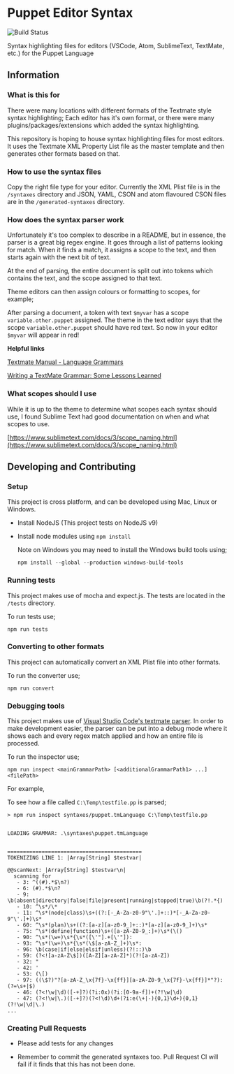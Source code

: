 # Puppet Editor Syntax

![Build Status](https://travis-ci.org/lingua-pupuli/puppet-editor-syntax.svg?branch=master)

Syntax highlighting files for editors (VSCode, Atom, SublimeText, TextMate, etc.) for the Puppet Language

## Information

### What is this for

There were many locations with different formats of the Textmate style syntax highlighting; Each editor has it's own format, or there were many plugins/packages/extensions which added the syntax highlighting.

This repository is hoping to house syntax highlighting files for most editors.  It uses the Textmate XML Property List file as the master template and then generates other formats based on that.

### How to use the syntax files

Copy the right file type for your editor.  Currently the XML Plist file is in the `/syntaxes` directory and JSON, YAML, CSON and atom flavoured CSON files are in the `/generated-syntaxes` directory.

### How does the syntax parser work

Unfortunately it's too complex to describe in a README, but in essence, the parser is a great big regex engine.  It goes through a list of patterns looking for match.  When it finds a match, it assigns a scope to the text, and then starts again with the next bit of text.

At the end of parsing, the entire document is split out into tokens which contains the text, and the scope assigned to that text.

Theme editors can then assign colours or formatting to scopes, for example;

After parsing a document, a token with text `$myvar` has a scope `variable.other.puppet` assigned.  The theme in the text editor says that the scope `variable.other.puppet` should have red text.  So now in your editor `$myvar` will appear in red!

**Helpful links**

[Textmate Manual - Language Grammars](https://manual.macromates.com/en/language_grammars)

[Writing a TextMate Grammar: Some Lessons Learned](https://www.apeth.com/nonblog/stories/textmatebundle.html)

### What scopes should I use

While it is up to the theme to determine what scopes each syntax should use, I found Sublime Text had good documentation on when and what scopes to use.

[https://www.sublimetext.com/docs/3/scope_naming.html](https://www.sublimetext.com/docs/3/scope_naming.html)

## Developing and Contributing

### Setup

This project is cross platform, and can be developed using Mac, Linux or Windows.

* Install NodeJS (This project tests on NodeJS v9)

* Install node modules using `npm install`

  Note on Windows you may need to install the Windows build tools using;

  `npm install --global --production windows-build-tools`

### Running tests

This project makes use of mocha and expect.js.  The tests are located in the `/tests` directory.

To run tests use;

`npm run tests`

### Converting to other formats

This project can automatically convert an XML Plist file into other formats.

To run the converter use;

`npm run convert`

### Debugging tools

This project makes use of [Visual Studio Code's textmate parser](https://github.com/Microsoft/vscode-textmate).  In order to make development easier, the parser can be put into a debug mode where it shows each and every regex match applied and how an entire file is processed.

To run the inspector use;

`npm run inspect <mainGrammarPath> [<additionalGrammarPath1> ...] <filePath>`

For example,

To see how a file called `C:\Temp\testfile.pp` is parsed;

``` text
> npm run inspect syntaxes/puppet.tmLanguage C:\Temp\testfile.pp


LOADING GRAMMAR: .\syntaxes\puppet.tmLanguage


===========================================
TOKENIZING LINE 1: |Array[String] $testvar|

@@scanNext: |Array[String] $testvar\n|
  scanning for
   - 3: ^((#).*$\n?)
   - 6: (#).*$\n?
   - 9: \b(absent|directory|false|file|present|running|stopped|true)\b(?!.*{)
   - 10: ^\s*/\*
   - 11: ^\s*(node|class)\s+((?:[-_A-Za-z0-9"\'.]+::)*[-_A-Za-z0-9"\'.]+)\s*
   - 60: ^\s*(plan)\s+((?:[a-z][a-z0-9_]+::)*[a-z][a-z0-9_]+)\s*
   - 75: ^\s*(define|function)\s+([a-zA-Z0-9_:]+)\s*(\()
   - 90: ^\s*(\w+)\s*{\s*([\'"].+[\'"]):
   - 93: ^\s*(\w+)\s*{\s*(\$[a-zA-Z_]+)\s*:
   - 96: \b(case|if|else|elsif|unless)(?!::)\b
   - 59: (?<![a-zA-Z\$])([A-Z][a-zA-Z]*)(?![a-zA-Z])
   - 32: "
   - 42: '
   - 53: (\[)
   - 97: ((\$?)"?[a-zA-Z_\x{7f}-\x{ff}][a-zA-Z0-9_\x{7f}-\x{ff}]*"?):(?=\s+|$)
   - 46: (?<!\w|\d)([-+]?)(?i:0x)(?i:[0-9a-f])+(?!\w|\d)
   - 47: (?<!\w|\.)([-+]?)(?<!\d)\d+(?i:e(\+|-){0,1}\d+){0,1}(?!\w|\d|\.)
...
```

### Creating Pull Requests

* Please add tests for any changes

* Remember to commit the generated syntaxes too.  Pull Request CI will fail if it finds that this has not been done.
